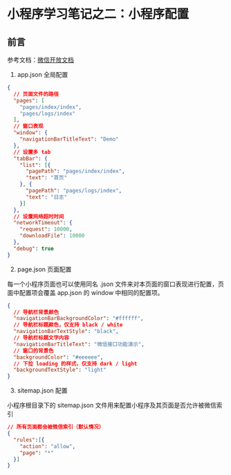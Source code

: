 # 小程序学习笔记之二：小程序配置

## 前言

参考文档：[微信开放文档](https://developers.weixin.qq.com/miniprogram/dev/framework/)

1. app.json 全局配置

```json
{
  // 页面文件的路径
  "pages": [
    "pages/index/index",
    "pages/logs/index"
  ],
  // 窗口表现
  "window": {
    "navigationBarTitleText": "Demo"
  },
  // 设置多 tab
  "tabBar": {
    "list": [{
      "pagePath": "pages/index/index",
      "text": "首页"
    }, {
      "pagePath": "pages/logs/index",
      "text": "日志"
    }]
  },
  // 设置网络超时时间
  "networkTimeout": {
    "request": 10000,
    "downloadFile": 10000
  },
  "debug": true
}
```

2. page.json 页面配置

每一个小程序页面也可以使用同名 .json 文件来对本页面的窗口表现进行配置，页面中配置项会覆盖 app.json 的 window 中相同的配置项。

```json
{
  // 导航栏背景颜色
  "navigationBarBackgroundColor": "#ffffff",
  // 导航栏标题颜色，仅支持 black / white
  "navigationBarTextStyle": "black",
  // 导航栏标题文字内容
  "navigationBarTitleText": "微信接口功能演示",
  // 窗口的背景色
  "backgroundColor": "#eeeeee",
  // 下拉 loading 的样式，仅支持 dark / light
  "backgroundTextStyle": "light"
}
```

3. sitemap.json 配置

小程序根目录下的 sitemap.json 文件用来配置小程序及其页面是否允许被微信索引

```json
// 所有页面都会被微信索引（默认情况）
{
  "rules":[{
    "action": "allow",
    "page": "*"
  }]
}
```